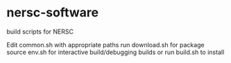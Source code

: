 # nersc-software
build scripts for NERSC

Edit common.sh with appropriate paths
run download.sh for package
source env.sh for interactive build/debugging builds
or
run build.sh to install
